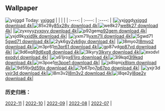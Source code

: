 ## Wallpaper
![yxjggd](https://w.wallhaven.cc/full/yx/wallhaven-yxjggd.png) Today: [yxjggd](https://th.wallhaven.cc/small/yx/yxjggd.jpg)
|      |      |      |
| :----: | :----: | :----: |
|![yxjggd](https://th.wallhaven.cc/small/yx/yxjggd.jpg)[yxjggd download 4k](https://wallhaven.cc/w/yxjggd)|![85x28y](https://th.wallhaven.cc/small/85/85x28y.jpg)[85x28y download 4k](https://wallhaven.cc/w/85x28y)|![we8k27](https://th.wallhaven.cc/small/we/we8k27.jpg)[we8k27 download 4k](https://wallhaven.cc/w/we8k27)|
|![zyxoyy](https://th.wallhaven.cc/small/zy/zyxoyy.jpg)[zyxoyy download 4k](https://wallhaven.cc/w/zyxoyy)|![p92gem](https://th.wallhaven.cc/small/p9/p92gem.jpg)[p92gem download 4k](https://wallhaven.cc/w/p92gem)|![yxjd9k](https://th.wallhaven.cc/small/yx/yxjd9k.jpg)[yxjd9k download 4k](https://wallhaven.cc/w/yxjd9k)|
|![yxm71l](https://th.wallhaven.cc/small/yx/yxm71l.jpg)[yxm71l download 4k](https://wallhaven.cc/w/yxm71l)|![5gwd71](https://th.wallhaven.cc/small/5g/5gwd71.jpg)[5gwd71 download 4k](https://wallhaven.cc/w/5gwd71)|![2yk6gy](https://th.wallhaven.cc/small/2y/2yk6gy.jpg)[2yk6gy download 4k](https://wallhaven.cc/w/2yk6gy)|
|![l8myo2](https://th.wallhaven.cc/small/l8/l8myo2.jpg)[l8myo2 download 4k](https://wallhaven.cc/w/l8myo2)|![m3pr61](https://th.wallhaven.cc/small/m3/m3pr61.jpg)[m3pr61 download 4k](https://wallhaven.cc/w/m3pr61)|![gp87vd](https://th.wallhaven.cc/small/gp/gp87vd.jpg)[gp87vd download 4k](https://wallhaven.cc/w/gp87vd)|
|![9d6xq8](https://th.wallhaven.cc/small/9d/9d6xq8.jpg)[9d6xq8 download 4k](https://wallhaven.cc/w/9d6xq8)|![3lkyry](https://th.wallhaven.cc/small/3l/3lkyry.jpg)[3lkyry download 4k](https://wallhaven.cc/w/3lkyry)|![exodvl](https://th.wallhaven.cc/small/ex/exodvl.jpg)[exodvl download 4k](https://wallhaven.cc/w/exodvl)|
|![x61jro](https://th.wallhaven.cc/small/x6/x61jro.jpg)[x61jro download 4k](https://wallhaven.cc/w/x61jro)|![3l9kqd](https://th.wallhaven.cc/small/3l/3l9kqd.jpg)[3l9kqd download 4k](https://wallhaven.cc/w/3l9kqd)|![m3poe1](https://th.wallhaven.cc/small/m3/m3poe1.jpg)[m3poe1 download 4k](https://wallhaven.cc/w/m3poe1)|
|![jx8lqm](https://th.wallhaven.cc/small/jx/jx8lqm.jpg)[jx8lqm download 4k](https://wallhaven.cc/w/jx8lqm)|![9d59jx](https://th.wallhaven.cc/small/9d/9d59jx.jpg)[9d59jx download 4k](https://wallhaven.cc/w/9d59jx)|![7p67po](https://th.wallhaven.cc/small/7p/7p67po.jpg)[7p67po download 4k](https://wallhaven.cc/w/7p67po)|
|![yxjr3d](https://th.wallhaven.cc/small/yx/yxjr3d.jpg)[yxjr3d download 4k](https://wallhaven.cc/w/yxjr3d)|![l8m3v2](https://th.wallhaven.cc/small/l8/l8m3v2.jpg)[l8m3v2 download 4k](https://wallhaven.cc/w/l8m3v2)|![l8qe2y](https://th.wallhaven.cc/small/l8/l8qe2y.jpg)[l8qe2y download 4k](https://wallhaven.cc/w/l8qe2y)|

### 历史归档：
[2022-11](https://github.com/april-projects/april-wallpaper/tree/main/picture/2022-11/) | [2022-10](https://github.com/april-projects/april-wallpaper/tree/main/picture/2022-10/) | [2022-09](https://github.com/april-projects/april-wallpaper/tree/main/picture/2022-09/) | [2022-08](https://github.com/april-projects/april-wallpaper/tree/main/picture/2022-08/) | [2022-07](https://github.com/april-projects/april-wallpaper/tree/main/picture/2022-07/) | 